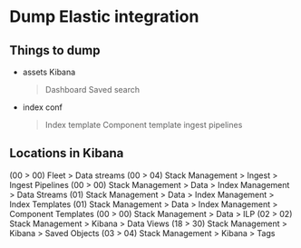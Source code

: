 Dump Elastic integration
========================

Things to dump
--------------

 - assets Kibana
   > Dashboard
   > Saved search

 - index conf
   > Index template
   > Component template
   > ingest pipelines

Locations in Kibana
-------------------

(00 > 00) Fleet > Data streams
(00 > 04) Stack Management > Ingest > Ingest Pipelines
(00 > 00) Stack Management > Data > Index Management > Data Streams
(01) Stack Management > Data > Index Management > Index Templates
(01) Stack Management > Data > Index Management > Component Templates
(00 > 00) Stack Management > Data > ILP
(02 > 02) Stack Management > Kibana > Data Views
(18 > 30) Stack Management > Kibana > Saved Objects
(03 > 04) Stack Management > Kibana > Tags
